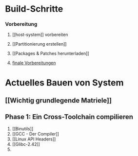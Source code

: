 # Build-Schritte
### Vorbereitung
1. [[host-system]] vorbereiten
2. [[Partitionierung erstellen]]

3. [[Packages & Patches herunterladen]] 
4. [finale Vorbereitungen](finale-vorbereitungen.md)

# Actuelles Bauen von System
## [[Wichtig grundlegende Matriele]]
## Phase 1: Ein Cross-Toolchain compilieren
1. [[Binutils]]
2. [[GCC - Der Compiler]]
3. [[Linux API Headers]]
4. [[Glibc-2.42]]
5. 
